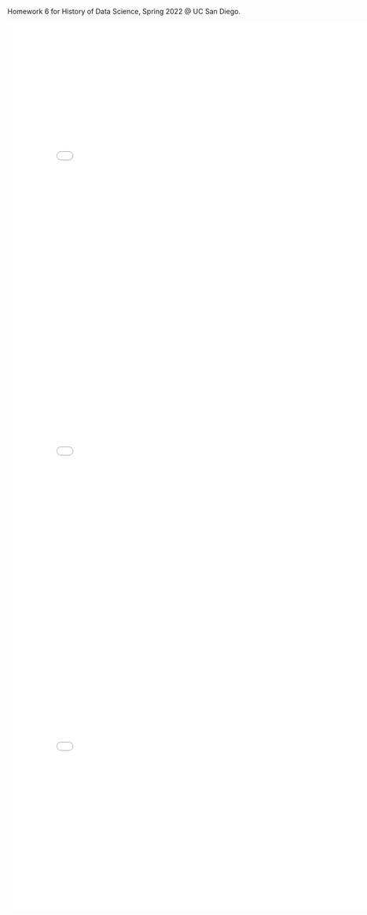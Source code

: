 Homework 6 for History of Data Science, Spring 2022 @ UC San Diego.

<iframe src='../snow-map.html' width=800 height=600 frameBorder=0></iframe>

<iframe src='../galton_scatter.html' width=800 height=600 frameBorder=0></iframe>

<iframe src='../france_pop.html' width=800 height=600 frameBorder=0></iframe>

